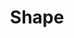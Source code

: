---
title: Shape
image: image.png
filter: filter-shapes

content:
    items:
        - '@taxonomy.function': shape_2D
        - '@taxonomy.function': shape_3D
    order:
        by: date
        dir: desc
    limit: 12
    pagination: true

form:
    name: filter-shapes
    id: items-filter
    fields:
        -
            name: shape_type
            label: Type
            type: select
            id: shape_type
            options:
                'all':    '- All -'
                'all-1':  '-----------------'
                '2D':     '2D   | All Forms'
                '2D:3':   '2D.3 | Triangle'
                '2D:4':   '2D.4 | Rectangle'
                '2D:5':   '2D.5 | Pentagon'
                '2D:6':   '2D.6 | Hexagon'
                '2D:7':   '2D.7 | Heptagon'
                '2D:8':   '2D.6 | Octagon'
                '2D:_9up': '2D.+ | Circle'
                'all-2':  '-----------------'
                '3D':     '3D   | All Bodies'

        -
            name: shape_segsize
            label: Parts
            type: select
            id: shape_segsize
            options:
                'all': '- All -'
                '1':   '1 per segment'
                '2':   '2 per segment'
                '3':   '3 per segment'
                '4':   '4 per segment'
                '5':   '5 per segment'
                '6':   '6 per segment'
                '7':   '7 per segment'
                '8':   '8 per segment'
                '_9up': 'more parts'

    buttons:
        submit:
            value: Filter
    process:
        redirect: >-
            /techs/shape/{% 
                set shape_segsize = form.value.shape_segsize                                        %}{%
                set shape_segsize = shape_segsize[:3] == 'all' ? 'all' : shape_segsize              %}{%

                set shape_type     = form.value.shape_type                                          %}{%
                set shape_segments = shape_type[2:1] != ':' ? 'all' : shape_type[3:]                %}{%
                set shape_type     = shape_type[:3] == 'all' ? 'all' : 'shape_' ~ shape_type[:2]    %}{%

                if shape_type == 'all'                                                              %}{%
                    if shape_segsize != 'all'                                                       %}{%
                        set filter = 'shape_segsize:' ~ shape_segsize                               %}{%
                        endif                                                                       %}{%
                else                                                                                %}{%
                    if shape_segsize == 'all' and shape_segments == 'all'                           %}{%
                        set filter = 'function:' ~ shape_type                                       %}{%
                    else                                                                            %}{%
                        if shape_segments != 'all'                                                  %}{%
                            set filter = shape_type ~ '_segments:' ~ shape_segments~ '/'            %}{%
                        endif                                                                       %}{%

                        if shape_segsize != 'all'                                                   %}{%
                            set filter = filter ~ shape_type ~ '_segsize:' ~ shape_segsize          %}{%
                        endif                                                                       %}{%
                    endif                                                                           %}{%
                endif                                                                               %}{{ filter }}
---